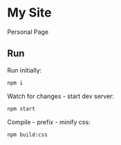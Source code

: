 # My Site

Personal Page

## Run

Run initially:

```bash
npm i
```

Watch for changes - start dev server:

```bash
npm start
```

Compile - prefix - minify css:

```bash
npm build:css
```
